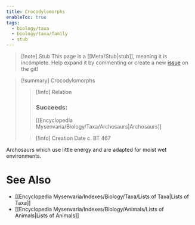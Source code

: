 ```yaml
---
title: Crocodylomorphs
enableToc: true
tags:
  - biology/taxa
  - biology/taxa/family
  - stub
---
```


> [!note] Stub
> This page is a [[Meta/Stub|stub]], meaning it is incomplete. Help expand it by commenting or create a new [issue](https://github.com/RagtimeGal/quartz--encyclopedia-mysenvaria/issues/new/choose) on the git!


> [!summary] Crocodylomorphs
> > [!info] Relation
> > ### Succeeds:
> > [[Encyclopedia Mysenvaria/Biology/Taxa/Archosaurs|Archosaurs]]
>
> > [!info] Creation Date
> > c. BT 467

Archosaurs which use little energy and are adapted for moist wet environments.

# See Also
- [[Encyclopedia Mysenvaria/Indexes/Biology/Taxa/Lists of Taxa|Lists of Taxa]]
- [[Encyclopedia Mysenvaria/Indexes/Biology/Animals/Lists of Animals|Lists of Animals]]
